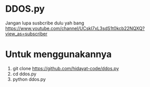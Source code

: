# DDOS.py
Jangan lupa susbcribe dulu yah bang https://www.youtube.com/channel/UCskI7xL3sdS1t0kcb22NQXQ?view_as=subscriber

# Untuk menggunakannya
1. git clone https://github.com/hidayat-code/ddos.py
2. cd ddos.py
3. python ddos.py

